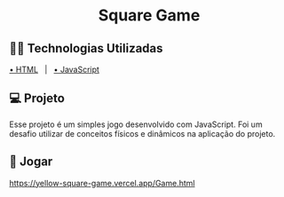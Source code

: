 <h1 align="center">Square Game</h1>

## 👨‍💻 Technologias Utilizadas
<p display="block" align="left">
  <a href="https://en.wikipedia.org/wiki/HTML">• HTML</a>&nbsp;&nbsp;&nbsp;|&nbsp;&nbsp;
  <a href="https://www.javascript.com/">• JavaScript</a>
</p>

## 💻 Projeto

Esse projeto é um simples jogo desenvolvido com JavaScript. Foi um desafio utilizar de conceitos físicos e dinâmicos na aplicação do projeto. 

## 🔗 Jogar
https://yellow-square-game.vercel.app/Game.html



